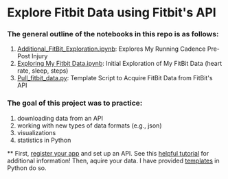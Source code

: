 # Explore Fitbit Data using Fitbit's API

### The general outline of the notebooks in this repo is as follows:
 1. [Additional_FitBit_Exploration.ipynb](https://github.com/JessieRayeBauer/Fitbit/blob/master/Additional_FitBit_Exploration.ipynb): Explores My Running Cadence Pre-Post Injury
 2. [Exploring My Fitbit Data.ipynb](https://github.com/JessieRayeBauer/Fitbit/blob/master/Exploring%20My%20Fitbit%20Data.ipynb): Initial Exploration of My FitBit Data (heart rate, sleep, steps)
 3. [Pull_fitbit_data.py](Pull_fitbit_data.py): Template Script to Acquire FitBit Data from FitBit's API

### The goal of this project was to practice:

1. downloading data from an API 
2. working with new types of data formats (e.g., json)
3. visualizations
4. statistics in Python

 
** First, [register your app](https://dev.fitbit.com/apps/new) and set up an API. See this [helpful tutorial](http://pdwhomeautomation.blogspot.com/2015/03/using-fitbit-api-on-raspberry-pi-with.html) for additional information! Then, aquire your data. I have provided [templates](https://github.com/JessieRayeBauer/Fitbit/blob/master/Pull_fitbit_data.md) in Python do so. 
